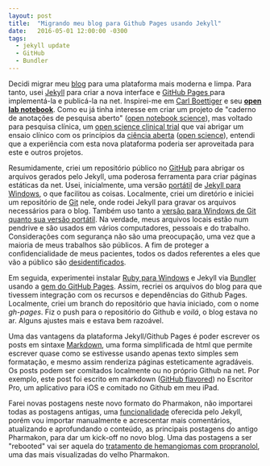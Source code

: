 ```yaml
---
layout: post
title:  "Migrando meu blog para Github Pages usando Jekyll"
date:   2016-05-01 12:00:00 -0300
tags:
  - jekyll update
  - GitHub
  - Bundler
---
```

Decidi migrar meu [blog](http://pharmak.blogspot.com) para uma plataforma mais moderna e limpa. Para tanto, usei [Jekyll](https://jekyllrb.com) para criar a nova interface e [GitHub Pages ](https://pages.github.com/) para implementá-la e publicá-la na net. Inspirei-me em [Carl Boettiger](http://www.carlboettiger.info/index.html) e seu [**open lab notebook**](http://www.carlboettiger.info/2012/09/28/Welcome-to-my-lab-notebook.html). Como eu já tinha interesse em criar um projeto de "caderno de anotações de pesquisa aberto" ([open notebook science](https://en.wikipedia.org/wiki/Open_notebook_science)), mas voltado para pesquisa clínica, um [open science clinical trial](https://github.com/fhcflx/valkyrie) que vai abrigar um ensaio clínico com os princípios da [ciência aberta](https://pt.m.wikipedia.org/wiki/Ci%C3%AAncia_aberta) ([open science](https://en.wikipedia.org/wiki/Open_science)), entendi que a experiência com esta nova plataforma poderia ser aproveitada para este e outros projetos.
<!--more-->

Resumidamente, criei um repositório público no [GitHub](https://github.com) para abrigar os arquivos gerados pelo Jekyll, uma poderosa ferramenta para criar páginas estáticas da net. Usei, inicialmente, uma versão [portátil](https://github.com/madhur/PortableJekyll) de [Jekyll para Windows](http://jekyll-windows.juthilo.com), o que facilitou as coisas. Localmente, criei um diretório e iniciei um repositório de [Git](https://git-scm.com/) nele, onde rodei Jekyll para gravar os arquivos necessários para o blog. Também uso tanto a [versão para Windows de Git quanto sua versão portátil](https://git-scm.com/download/win). Na verdade, meus arquivos locais estão num pendrive e são usados em vários computadores, pessoais e do trabalho. Considerações com segurança não são uma preocupação, uma vez que a maioria de meus trabalhos são públicos. A fim de proteger a confidencialidade de meus pacientes, todos os dados referentes a eles que vão a público são [desidentificados](https://en.wikipedia.org/wiki/De-identification).

Em seguida, experimentei instalar [Ruby para Windows](http://rubyinstaller.org) e Jekyll via [Bundler](http://bundler.io) usando a [gem do GitHub Pages](https://help.github.com/articles/setting-up-your-github-pages-site-locally-with-jekyll/). Assim, recriei os arquivos do blog para que tivessem integração com os recursos e dependências do Github Pages. Localmente, criei um branch do repositório que havia iniciado, com o nome *gh-pages*. Fiz o push para o repositório do Github e _voilá_, o blog estava no ar. Alguns ajustes mais e estava bem razoável.

Uma das vantagens da plataforma Jekyll/Github Pages é poder escrever os posts em sintaxe [Markdown](https://daringfireball.net/projects/markdown/), uma forma simplificada de html que permite escrever quase como se estivesse usando apenas texto simples sem formatação, e mesmo assim renderiza páginas esteticamente agradáveis. Os posts podem ser comitados localmente ou no próprio Github na net. Por exemplo, este post foi escrito em markdown ([GitHub flavored](https://guides.github.com/features/mastering-markdown/)) no Escritor Pro, um aplicativo para iOS e comitado no Github em meu iPad.

Farei novas postagens neste novo formato do Pharmakon, não importarei todas as postagens antigas, uma [funcionalidade](https://jekyllrb.com/docs/migrations/) oferecida pelo Jekyll, porém vou importar manualmente e acrescentar mais comentários, atualizando e aprofundando o conteúdo, as principais postagens do antigo Pharmakon, para dar um kick-off no novo blog. Uma das postagens a ser "rebooted" vai ser aquela do [tratamento de hemangiomas com propranolol]( http://pharmak.blogspot.com.br/2009/03/uso-de-propranolol-revoluciona.html), uma das mais visualizadas do velho Pharmakon.


[jekyll-docs]: http://jekyllrb.com/docs/home
[jekyll-gh]:   https://github.com/jekyll/jekyll
[jekyll-talk]: https://talk.jekyllrb.com/
